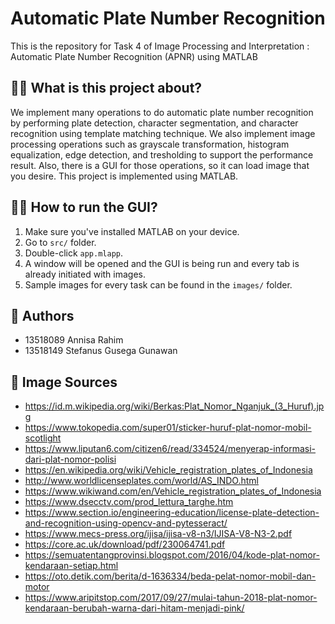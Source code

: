 # Automatic Plate Number Recognition
This is the repository for Task 4 of Image Processing and Interpretation : Automatic Plate Number Recognition (APNR) using MATLAB

## 💁‍♂️ What is this project about?
We implement many operations to do automatic plate number recognition by performing plate detection, character segmentation, and character recognition using template matching technique. We also implement image processing operations such as grayscale transformation, histogram equalization, edge detection, and tresholding to support the performance result. Also, there is a GUI for those operations, so it can load image that you desire. This project is implemented using MATLAB.

## 🏃‍♂️ How to run the GUI?
1. Make sure you've installed MATLAB on your device.
2. Go to ```src/``` folder.
3. Double-click ```app.mlapp```.
4. A window will be opened and the GUI is being run and every tab is already initiated with images.
5. Sample images for every task can be found in the ```images/``` folder.

## 🌱 Authors
- 13518089 Annisa Rahim
- 13518149 Stefanus Gusega Gunawan

## 📸 Image Sources
- https://id.m.wikipedia.org/wiki/Berkas:Plat_Nomor_Nganjuk_(3_Huruf).jpg
- https://www.tokopedia.com/super01/sticker-huruf-plat-nomor-mobil-scotlight
- https://www.liputan6.com/citizen6/read/334524/menyerap-informasi-dari-plat-nomor-polisi
- https://en.wikipedia.org/wiki/Vehicle_registration_plates_of_Indonesia
- http://www.worldlicenseplates.com/world/AS_INDO.html
- https://www.wikiwand.com/en/Vehicle_registration_plates_of_Indonesia
- https://www.dsecctv.com/prod_lettura_targhe.htm
- https://www.section.io/engineering-education/license-plate-detection-and-recognition-using-opencv-and-pytesseract/
- https://www.mecs-press.org/ijisa/ijisa-v8-n3/IJISA-V8-N3-2.pdf
- https://core.ac.uk/download/pdf/230064741.pdf
- https://semuatentangprovinsi.blogspot.com/2016/04/kode-plat-nomor-kendaraan-setiap.html
- https://oto.detik.com/berita/d-1636334/beda-pelat-nomor-mobil-dan-motor
- https://www.aripitstop.com/2017/09/27/mulai-tahun-2018-plat-nomor-kendaraan-berubah-warna-dari-hitam-menjadi-pink/
